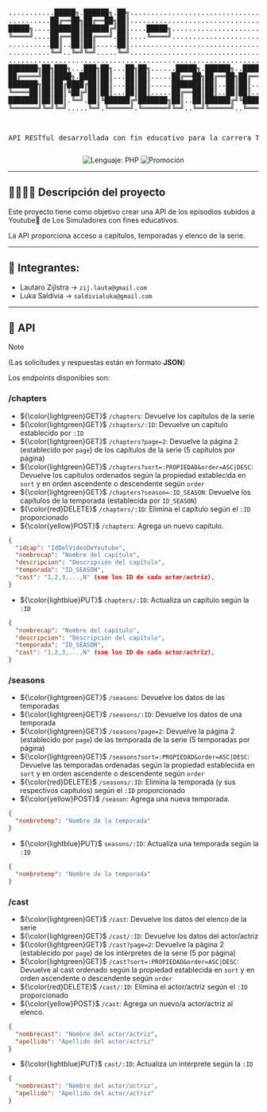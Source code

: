 <div align="center">
<pre>

...........█████╗.██████╗.██╗...........................................................
..........██╔══██╗██╔══██╗██║...........................................................
█████╗....███████║██████╔╝██║....█████╗.................................................
╚════╝....██╔══██║██╔═══╝.██║....╚════╝.................................................
..........██║..██║██║.....██║...........................................................
..........╚═╝..╚═╝╚═╝.....╚═╝...........................................................
........................................................................................
███████╗██╗███╗...███╗██╗...██╗██╗......█████╗.██████╗..██████╗.██████╗.███████╗███████╗
██╔════╝██║████╗.████║██║...██║██║.....██╔══██╗██╔══██╗██╔═══██╗██╔══██╗██╔════╝██╔════╝
███████╗██║██╔████╔██║██║...██║██║.....███████║██║..██║██║...██║██████╔╝█████╗..███████╗
╚════██║██║██║╚██╔╝██║██║...██║██║.....██╔══██║██║..██║██║...██║██╔══██╗██╔══╝..╚════██║
███████║██║██║.╚═╝.██║╚██████╔╝███████╗██║..██║██████╔╝╚██████╔╝██║..██║███████╗███████║
╚══════╝╚═╝╚═╝.....╚═╝.╚═════╝.╚══════╝╚═╝..╚═╝╚═════╝..╚═════╝.╚═╝..╚═╝╚══════╝╚══════╝

API RESTful desarrollada con fin educativo para la carrera TUDAI
 </pre>
 ![Lenguaje: PHP](https://img.shields.io/badge/Lenguaje-PHP-8A66E2)
 ![Promoción](https://img.shields.io/badge/Promoción-pendiente-ffaa00)
</div>






***

## 👷‍♂️👷‍♂️ Descripción del proyecto

Este proyecto tiene como objetivo crear una API de los episodios subidos a Youtube🔴 de Los Simuladores con fines educativos.

La API proporciona acceso a capítulos, temporadas y elenco de la serie.

***



## :busts_in_silhouette: Integrantes:
+ Lautaro Zijlstra  -> `zij.lauta@gmail.com`
+ Luka Saldivia  -> `saldivialuka@gmail.com`
***
## 📮 API
> [!note]  
> (Las solicitudes y respuestas están en formato **JSON**)


Los endpoints disponibles son:

### /chapters
- ${\color{lightgreen}GET}$  `/chapters`: Devuelve los capítulos de la serie
- ${\color{lightgreen}GET}$  `/chapters/:ID`: Devuelve un capítulo establecido por `:ID`
- ${\color{lightgreen}GET}$  `/chapters?page=2`: Devuelve la página 2 (establecido por `page`) de los capítulos de la serie (5 capítulos por página)
- ${\color{lightgreen}GET}$  `/chapters?sort=:PROPIEDAD&order=ASC|DESC`: Devuelve los capítulos ordenados según la propiedad establecida en `sort` y en orden ascendente o descendente según `order`
- ${\color{lightgreen}GET}$  `/chapters?season=:ID_SEASON`: Devuelve los capítulos de la temporada (establecida por `ID_SEASON`)
- ${\color{red}DELETE}$  `/chapters/:ID`: Elimina el capítulo según el `:ID` proporcionado
- ${\color{yellow}POST}$  `/chapters`: Agrega un nuevo capítulo. <br>
```json
{
  "idcap": "IdDelVideoDeYoutube",
  "nombrecap": "Nombre del capítulo",
  "descripcion": "Descripción del capítulo",
  "temporada": "ID_SEASON",
  "cast": "1,2,3,...,N" (son los ID de cada actor/actriz),
}
```

- ${\color{lightblue}PUT}$ `chapters/:ID`: Actualiza un capítulo según la `:ID`
```json
{
  "nombrecap": "Nombre del capítulo",
  "descripcion": "Descripción del capítulo",
  "temporada": "ID_SEASON",
  "cast": "1,2,3,...,N" (son los ID de cada actor/actriz),
}
```

### /seasons
- ${\color{lightgreen}GET}$  `/seasons`: Devuelve los datos de las temporadas
- ${\color{lightgreen}GET}$  `/seasons/:ID`: Devuelve los datos de una temporada
- ${\color{lightgreen}GET}$  `/seasons?page=2`: Devuelve la página 2 (establecido por `page`) de las temporada de la serie (5 temporadas por página)
- ${\color{lightgreen}GET}$  `/seasons?sort=:PROPIEDAD&order=ASC|DESC`: Devuelve las temporadas ordenadas según la propiedad establecida en `sort` y en orden ascendente o descendente según `order`
- ${\color{red}DELETE}$  `/seasons/:ID`: Elimina la temporada (y sus respectivos capítulos) según el `:ID` proporcionado
- ${\color{yellow}POST}$  `/season`: Agrega una nueva temporada.
```json
{
  "nombretemp": "Nombre de la temporada"
}
```
- ${\color{lightblue}PUT}$ `seasons/:ID`: Actualiza una temporada según la `:ID`
```json
{
  "nombretemp": "Nombre de la temporada"
}
```


### /cast
- ${\color{lightgreen}GET}$  `/cast`: Devuelve los datos del elenco de la serie
- ${\color{lightgreen}GET}$  `/cast/:ID`: Devuelve los datos del actor/actriz
- ${\color{lightgreen}GET}$  `/cast?page=2`: Devuelve la página 2 (establecido por `page`) de los intérpretes de la serie (5 por página)
- ${\color{lightgreen}GET}$  `/cast?sort=:PROPIEDAD&order=ASC|DESC`: Devuelve al cast ordenado según la propiedad establecida en `sort` y en orden ascendente o descendente según `order`
- ${\color{red}DELETE}$  `/cast/:ID`: Elimina el actor/actriz según el `:ID` proporcionado
- ${\color{yellow}POST}$  `/cast`: Agrega un nuevo/a actor/actriz al elenco.
```json
{
  "nombrecast": "Nombre del actor/actriz",
  "apellido": "Apellido del actor/actriz"
}
```
- ${\color{lightblue}PUT}$  `cast/:ID`: Actualiza un intérprete según la `:ID`
```json
{
  "nombrecast": "Nombre del actor/actriz",
  "apellido": "Apellido del actor/actriz"
}
```

